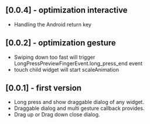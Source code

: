 ## [0.0.4] - optimization interactive
* Handling the Android return key

## [0.0.2] - optimization gesture

* Swiping down too fast will trigger LongPressPreviewFingerEvent.long_press_end event
* touch child widget will start scaleAnimation 

## [0.0.1] - first version

* Long press and show draggable dialog of any widget. 
* Draggable dialog and multi gesture callback provides. 
* Drag up or Drag down close dialog.
